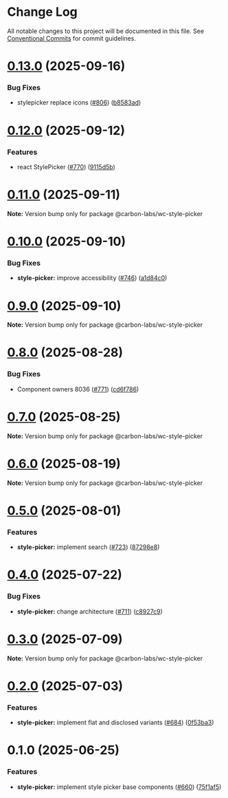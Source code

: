 # Change Log

All notable changes to this project will be documented in this file.
See [Conventional Commits](https://conventionalcommits.org) for commit guidelines.

# [0.13.0](https://github.com/carbon-design-system/carbon-labs/compare/@carbon-labs/wc-style-picker@0.12.0...@carbon-labs/wc-style-picker@0.13.0) (2025-09-16)


### Bug Fixes

* stylepicker replace icons ([#806](https://github.com/carbon-design-system/carbon-labs/issues/806)) ([b8583ad](https://github.com/carbon-design-system/carbon-labs/commit/b8583ad57d6721642a3a9b9a99782953cc62cd3b))





# [0.12.0](https://github.com/carbon-design-system/carbon-labs/compare/@carbon-labs/wc-style-picker@0.11.0...@carbon-labs/wc-style-picker@0.12.0) (2025-09-12)


### Features

* react StylePicker ([#770](https://github.com/carbon-design-system/carbon-labs/issues/770)) ([9115d5b](https://github.com/carbon-design-system/carbon-labs/commit/9115d5b27818171f85bab12983a7d771437e6485))





# [0.11.0](https://github.com/carbon-design-system/carbon-labs/compare/@carbon-labs/wc-style-picker@0.10.0...@carbon-labs/wc-style-picker@0.11.0) (2025-09-11)

**Note:** Version bump only for package @carbon-labs/wc-style-picker





# [0.10.0](https://github.com/carbon-design-system/carbon-labs/compare/@carbon-labs/wc-style-picker@0.9.0...@carbon-labs/wc-style-picker@0.10.0) (2025-09-10)


### Bug Fixes

* **style-picker:** improve accessibility ([#746](https://github.com/carbon-design-system/carbon-labs/issues/746)) ([a1d84c0](https://github.com/carbon-design-system/carbon-labs/commit/a1d84c0fe28c7b2caeebd99957eb256d48665a9f))





# [0.9.0](https://github.com/carbon-design-system/carbon-labs/compare/@carbon-labs/wc-style-picker@0.8.0...@carbon-labs/wc-style-picker@0.9.0) (2025-09-10)

**Note:** Version bump only for package @carbon-labs/wc-style-picker





# [0.8.0](https://github.com/carbon-design-system/carbon-labs/compare/@carbon-labs/wc-style-picker@0.7.0...@carbon-labs/wc-style-picker@0.8.0) (2025-08-28)


### Bug Fixes

* Component owners 8036 ([#771](https://github.com/carbon-design-system/carbon-labs/issues/771)) ([cd6f786](https://github.com/carbon-design-system/carbon-labs/commit/cd6f786ee88fbd9e7918aa88b08f8362492e61b3))





# [0.7.0](https://github.com/carbon-design-system/carbon-labs/compare/@carbon-labs/wc-style-picker@0.6.0...@carbon-labs/wc-style-picker@0.7.0) (2025-08-25)

**Note:** Version bump only for package @carbon-labs/wc-style-picker





# [0.6.0](https://github.com/carbon-design-system/carbon-labs/compare/@carbon-labs/wc-style-picker@0.5.0...@carbon-labs/wc-style-picker@0.6.0) (2025-08-19)

**Note:** Version bump only for package @carbon-labs/wc-style-picker





# [0.5.0](https://github.com/carbon-design-system/carbon-labs/compare/@carbon-labs/wc-style-picker@0.4.0...@carbon-labs/wc-style-picker@0.5.0) (2025-08-01)


### Features

* **style-picker:** implement search ([#723](https://github.com/carbon-design-system/carbon-labs/issues/723)) ([87298e8](https://github.com/carbon-design-system/carbon-labs/commit/87298e8fe29747742ba27620b6b7a197bc90ebbe))





# [0.4.0](https://github.com/carbon-design-system/carbon-labs/compare/@carbon-labs/wc-style-picker@0.3.0...@carbon-labs/wc-style-picker@0.4.0) (2025-07-22)


### Bug Fixes

* **style-picker:** change architecture ([#711](https://github.com/carbon-design-system/carbon-labs/issues/711)) ([c8927c9](https://github.com/carbon-design-system/carbon-labs/commit/c8927c927f5256b1491d7a27301023440a7adce4))





# [0.3.0](https://github.com/carbon-design-system/carbon-labs/compare/@carbon-labs/wc-style-picker@0.2.0...@carbon-labs/wc-style-picker@0.3.0) (2025-07-09)

**Note:** Version bump only for package @carbon-labs/wc-style-picker





# [0.2.0](https://github.com/carbon-design-system/carbon-labs/compare/@carbon-labs/wc-style-picker@0.1.0...@carbon-labs/wc-style-picker@0.2.0) (2025-07-03)


### Features

* **style-picker:** implement flat and disclosed variants ([#684](https://github.com/carbon-design-system/carbon-labs/issues/684)) ([0f53ba3](https://github.com/carbon-design-system/carbon-labs/commit/0f53ba3d3b4d9860a72c2ea09e36580018c50fa9))





# 0.1.0 (2025-06-25)


### Features

* **style-picker:** implement style picker base components ([#660](https://github.com/carbon-design-system/carbon-labs/issues/660)) ([75f1af5](https://github.com/carbon-design-system/carbon-labs/commit/75f1af53a6556564c10698109f19def1950acb16))
